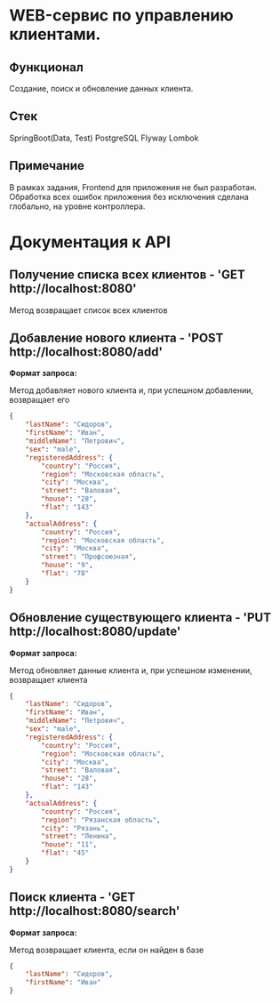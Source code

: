 # WEB-сервис по управлению клиентами.

## Функционал

Создание, поиск и обновление данных клиента.

## Стек

SpringBoot(Data, Test)
PostgreSQL
Flyway
Lombok

## Примечание

В рамках задания, Frontend для приложения не был разработан.
Обработка всех ошибок приложения без исключения сделана глобально, на уровне контроллера.


# Документация к API

## Получение списка всех клиентов - 'GET http://localhost:8080'

Метод возвращает список всех клиентов

## Добавление нового клиента - 'POST http://localhost:8080/add'
**Формат запроса:**

Метод добавляет нового клиента и, при успешном добавлении, возвращает его

```json
{
    "lastName": "Сидоров",
    "firstName": "Иван",
    "middleName": "Петрович",
    "sex": "male",
    "registeredAddress": {
        "country": "Россия",
        "region": "Московская область",
        "city": "Москва",
        "street": "Валовая",
        "house": "28",
        "flat": "143"
    },
    "actualAddress": {
        "country": "Россия",
        "region": "Московская область",
        "city": "Москва",
        "street": "Профсоюзная",
        "house": "9",
        "flat": "78"
    }
}
```

## Обновление существующего клиента - 'PUT http://localhost:8080/update'
**Формат запроса:**

Метод обновляет данные клиента и, при успешном изменении, возвращает клиента

```json
{
    "lastName": "Сидоров",
    "firstName": "Иван",
    "middleName": "Петрович",
    "sex": "male",
    "registeredAddress": {
        "country": "Россия",
        "region": "Московская область",
        "city": "Москва",
        "street": "Валовая",
        "house": "28",
        "flat": "143"
    },
    "actualAddress": {
        "country": "Россия",
        "region": "Рязанская область",
        "city": "Рязань",
        "street": "Ленина",
        "house": "11",
        "flat": "45"
    }
}
```

## Поиск клиента - 'GET http://localhost:8080/search'
**Формат запроса:**

Метод возвращает клиента, если он найден в базе

```json
{
    "lastName": "Сидоров",
    "firstName": "Иван"
}
```